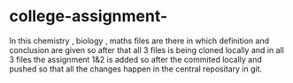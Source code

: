 # college-assignment-
In this chemistry , biology , maths files are there in which definition and conclusion are given so after that all 3 files is being cloned locally and in all 3 files the assignment 1&2 is added so after the commited locally and pushed so that all the changes happen in the central repositary in git.
